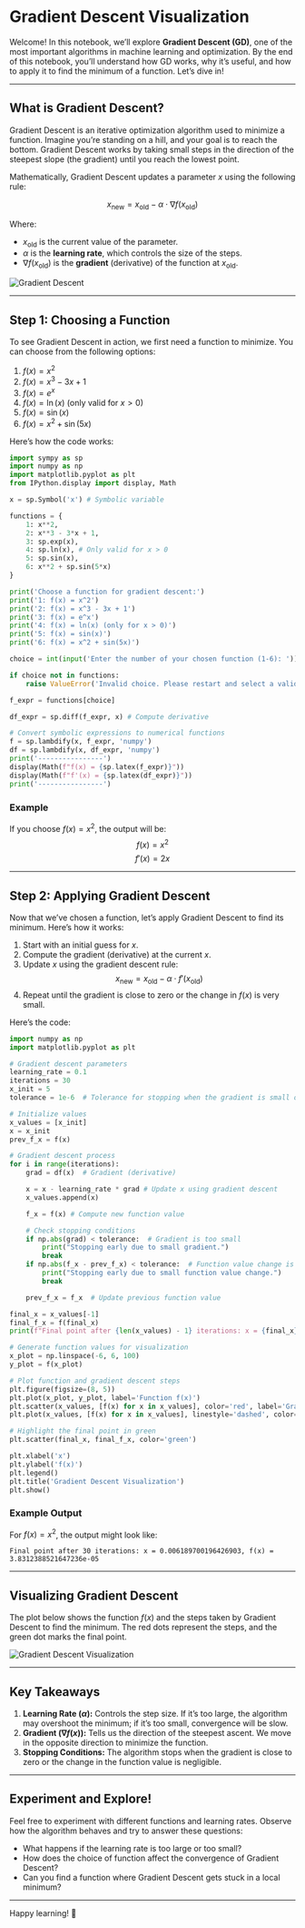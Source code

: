 # Gradient Descent Visualization

Welcome! In this notebook, we’ll explore **Gradient Descent (GD)**, one of the most important algorithms in machine learning and optimization. By the end of this notebook, you’ll understand how GD works, why it’s useful, and how to apply it to find the minimum of a function. Let’s dive in!

---

## What is Gradient Descent?

Gradient Descent is an iterative optimization algorithm used to minimize a function. Imagine you’re standing on a hill, and your goal is to reach the bottom. Gradient Descent works by taking small steps in the direction of the steepest slope (the gradient) until you reach the lowest point.

Mathematically, Gradient Descent updates a parameter $x$ using the following rule:

$$
x_{\text{new}} = x_{\text{old}} - \alpha \cdot \nabla f(x_{\text{old}})
$$

Where:
- $x_{\text{old}}$ is the current value of the parameter.
- $\alpha$ is the **learning rate**, which controls the size of the steps.
- $\nabla f(x_{\text{old}})$ is the **gradient** (derivative) of the function at $x_{\text{old}}$.

![Gradient Descent](https://miro.medium.com/v2/resize:fit:1400/1*NqN7y0yIq0yZ6l8y5QZ5zg.png)

---

## Step 1: Choosing a Function

To see Gradient Descent in action, we first need a function to minimize. You can choose from the following options:

1. $f(x) = x^2$  
2. $f(x) = x^3 - 3x + 1$  
3. $f(x) = e^x$  
4. $f(x) = \ln(x)$ (only valid for $x > 0$)  
5. $f(x) = \sin(x)$  
6. $f(x) = x^2 + \sin(5x)$  

Here’s how the code works:

```python
import sympy as sp
import numpy as np
import matplotlib.pyplot as plt
from IPython.display import display, Math

x = sp.Symbol('x') # Symbolic variable

functions = {
    1: x**2,
    2: x**3 - 3*x + 1,
    3: sp.exp(x),
    4: sp.ln(x), # Only valid for x > 0
    5: sp.sin(x),
    6: x**2 + sp.sin(5*x)
}

print('Choose a function for gradient descent:')
print('1: f(x) = x^2')
print('2: f(x) = x^3 - 3x + 1')
print('3: f(x) = e^x')
print('4: f(x) = ln(x) (only for x > 0)')
print('5: f(x) = sin(x)')
print('6: f(x) = x^2 + sin(5x)')

choice = int(input('Enter the number of your chosen function (1-6): '))

if choice not in functions:
    raise ValueError('Invalid choice. Please restart and select a valid number.')

f_expr = functions[choice]

df_expr = sp.diff(f_expr, x) # Compute derivative

# Convert symbolic expressions to numerical functions
f = sp.lambdify(x, f_expr, 'numpy')
df = sp.lambdify(x, df_expr, 'numpy')
print('----------------')
display(Math(f"f(x) = {sp.latex(f_expr)}"))
display(Math(f"f'(x) = {sp.latex(df_expr)}"))
print('----------------')
```

### Example
If you choose $f(x) = x^2$, the output will be:
$$
f(x) = x^2
$$
$$
f'(x) = 2x
$$

---

## Step 2: Applying Gradient Descent

Now that we’ve chosen a function, let’s apply Gradient Descent to find its minimum. Here’s how it works:

1. Start with an initial guess for $x$.
2. Compute the gradient (derivative) at the current $x$.
3. Update $x$ using the gradient descent rule:
   $$
   x_{\text{new}} = x_{\text{old}} - \alpha \cdot f'(x_{\text{old}})
   $$
4. Repeat until the gradient is close to zero or the change in $f(x)$ is very small.

Here’s the code:

```python
import numpy as np
import matplotlib.pyplot as plt

# Gradient descent parameters
learning_rate = 0.1
iterations = 30
x_init = 5
tolerance = 1e-6  # Tolerance for stopping when the gradient is small or change is negligible

# Initialize values
x_values = [x_init]
x = x_init
prev_f_x = f(x)

# Gradient descent process
for i in range(iterations):
    grad = df(x)  # Gradient (derivative)

    x = x - learning_rate * grad # Update x using gradient descent
    x_values.append(x)

    f_x = f(x) # Compute new function value

    # Check stopping conditions
    if np.abs(grad) < tolerance:  # Gradient is too small
        print("Stopping early due to small gradient.")
        break
    if np.abs(f_x - prev_f_x) < tolerance:  # Function value change is too small
        print("Stopping early due to small function value change.")
        break

    prev_f_x = f_x  # Update previous function value

final_x = x_values[-1]
final_f_x = f(final_x)
print(f"Final point after {len(x_values) - 1} iterations: x = {final_x}, f(x) = {final_f_x}")

# Generate function values for visualization
x_plot = np.linspace(-6, 6, 100)
y_plot = f(x_plot)

# Plot function and gradient descent steps
plt.figure(figsize=(8, 5))
plt.plot(x_plot, y_plot, label='Function f(x)')
plt.scatter(x_values, [f(x) for x in x_values], color='red', label='Gradient Descent Steps')
plt.plot(x_values, [f(x) for x in x_values], linestyle='dashed', color='red')

# Highlight the final point in green
plt.scatter(final_x, final_f_x, color='green')

plt.xlabel('x')
plt.ylabel('f(x)')
plt.legend()
plt.title('Gradient Descent Visualization')
plt.show()
```

### Example Output
For $f(x) = x^2$, the output might look like:
```
Final point after 30 iterations: x = 0.006189700196426903, f(x) = 3.8312388521647236e-05
```

---

## Visualizing Gradient Descent

The plot below shows the function $f(x)$ and the steps taken by Gradient Descent to find the minimum. The red dots represent the steps, and the green dot marks the final point.

![Gradient Descent Visualization](https://raw.githubusercontent.com/ziadsalama95/gradient-descent-visualization/refs/heads/main/Gradient%20Descent%20Visualization.png)

---

## Key Takeaways

1. **Learning Rate ($\alpha$):** Controls the step size. If it’s too large, the algorithm may overshoot the minimum; if it’s too small, convergence will be slow.
2. **Gradient ($\nabla f(x)$):** Tells us the direction of the steepest ascent. We move in the opposite direction to minimize the function.
3. **Stopping Conditions:** The algorithm stops when the gradient is close to zero or the change in the function value is negligible.

---

## Experiment and Explore!

Feel free to experiment with different functions and learning rates. Observe how the algorithm behaves and try to answer these questions:
- What happens if the learning rate is too large or too small?
- How does the choice of function affect the convergence of Gradient Descent?
- Can you find a function where Gradient Descent gets stuck in a local minimum?

---

Happy learning! 🚀
